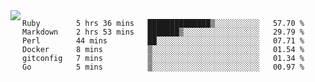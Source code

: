 

<a href="https://github.com/anuraghazra/github-readme-stats">
  <img align="left" src="https://github-readme-stats.vercel.app/api?username=kfly8&count_private=true&show_icons=true&theme=calm" />
</a>


<!--START_SECTION:waka-->

```text
Ruby        5 hrs 36 mins   ██████████████▒░░░░░░░░░░   57.70 %
Markdown    2 hrs 53 mins   ███████▒░░░░░░░░░░░░░░░░░   29.79 %
Perl        44 mins         ██░░░░░░░░░░░░░░░░░░░░░░░   07.71 %
Docker      8 mins          ▒░░░░░░░░░░░░░░░░░░░░░░░░   01.54 %
gitconfig   7 mins          ▒░░░░░░░░░░░░░░░░░░░░░░░░   01.34 %
Go          5 mins          ▒░░░░░░░░░░░░░░░░░░░░░░░░   00.97 %
```

<!--END_SECTION:waka-->
